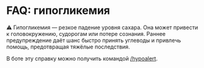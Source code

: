 # FAQ: гипогликемия

⚠️ Гипогликемия — резкое падение уровня сахара. Она может привести к головокружению, судорогам или потере сознания. Раннее предупреждение даёт шанс быстро принять углеводы и привлечь помощь, предотвращая тяжёлые последствия.

В боте эту справку можно получить командой [/hypoalert](/hypoalert).

